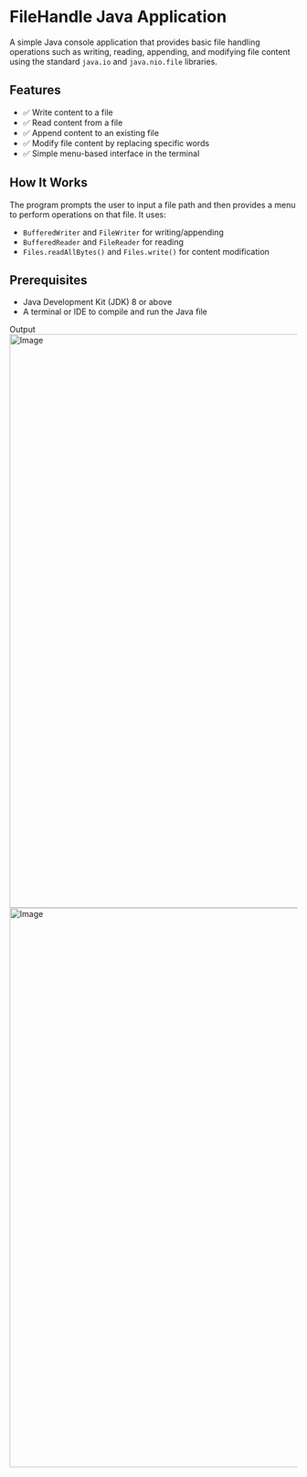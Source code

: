 
# FileHandle Java Application

A simple Java console application that provides basic file handling operations such as writing, reading, appending, and modifying file content using the standard `java.io` and `java.nio.file` libraries.

## Features

- ✅ Write content to a file
- ✅ Read content from a file
- ✅ Append content to an existing file
- ✅ Modify file content by replacing specific words
- ✅ Simple menu-based interface in the terminal

## How It Works

The program prompts the user to input a file path and then provides a menu to perform operations on that file. It uses:
- `BufferedWriter` and `FileWriter` for writing/appending
- `BufferedReader` and `FileReader` for reading
- `Files.readAllBytes()` and `Files.write()` for content modification

## Prerequisites

- Java Development Kit (JDK) 8 or above
- A terminal or IDE to compile and run the Java file

Output
<img width="1909" height="1005" alt="Image" src="https://github.com/user-attachments/assets/6ff456c9-4b09-4271-a960-00b30fa69d29" />
<img width="1910" height="980" alt="Image" src="https://github.com/user-attachments/assets/2a7d867b-ef44-4143-bc8b-99c1657dbfb3" />
